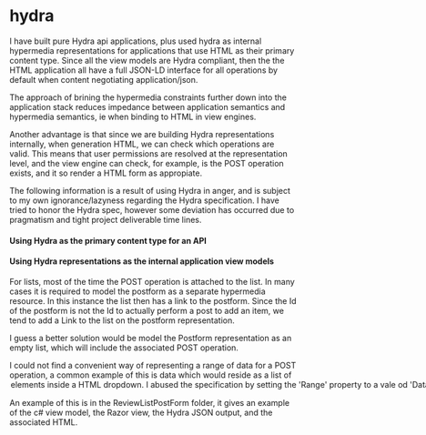 # hydra

I have built pure Hydra api applications, plus used hydra as internal hypermedia representations for applications that use HTML as their primary content type. Since all the view models are Hydra compliant, then the the HTML application all have a full JSON-LD interface for all operations by default when content negotiating application/json. 

The approach of brining the hypermedia constraints further down into the application stack reduces impedance between application semantics and hypermedia semantics, ie when binding to HTML in view engines.

Another advantage is that since we are building Hydra representations internally, when generation HTML, we can check which operations are valid. This means that user permissions are resolved at the representation level, and the view engine can check, for example, is the POST operation exists, and it so render a HTML form as appropiate.

The following information is a result of using Hydra in anger, and is subject to my own ignorance/lazyness regarding the Hydra specification. I have tried to honor  the Hydra spec, however some deviation has occurred due to pragmatism and tight project deliverable time lines.

#### Using Hydra as the primary content type for an API



#### Using Hydra representations as the internal application view models

For lists, most of the time the POST operation is attached to the list. In many cases it is required to model the postform as a separate hypermedia resource. In this instance the list then has a link to the postform. Since the Id of the postform is not the Id to actually perform a post to add an item, we tend to add a Link to the list  on the postform representation.

I guess a better solution would be model the Postform representation as an empty list, which will include the associated POST operation.

I could not find a convenient way of representing a range of data for a POST operation, a common example of this is data which would reside as a list of <option> elements inside a HTML dropdown. I abused the specification by setting the 'Range' property to a vale od 'Data' and then attached a list of Hydra classes, one for each available value.
  
 An example of this is in the ReviewListPostForm folder, it gives an example of the c# view model, the Razor view, the Hydra JSON output, and the associated HTML.
 
 

  
  
  




